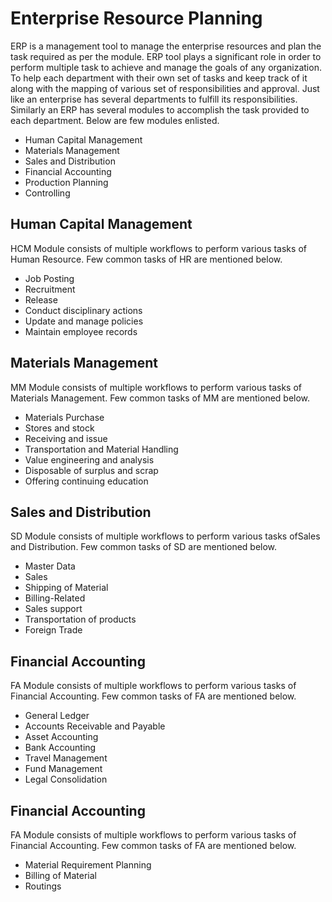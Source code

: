  # Enterprise Resource Planning

ERP is a management tool to manage the enterprise resources and plan the task required as per the module. 
ERP tool plays a significant role in order to perform multiple task to achieve and manage the goals of any organization.
To help each department with their own set of tasks and keep track of it along with the mapping of various set of responsibilities and approval.
Just like an enterprise has several departments to fulfill its responsibilities. Similarly an ERP has several modules to accomplish the task provided to each department.
Below are few modules enlisted.

 - Human Capital Management
 - Materials Management
 - Sales and Distribution
 - Financial Accounting
 - Production Planning
 - Controlling 


## Human Capital Management

HCM Module consists of multiple workflows to perform various tasks of Human Resource. Few common tasks of HR are mentioned below.

 - Job Posting
 - Recruitment
 - Release
 - Conduct disciplinary actions
 - Update and manage policies
 - Maintain employee records

## Materials Management

MM Module consists of multiple workflows to perform various tasks of Materials Management. Few common tasks of MM
are mentioned below.

 - Materials Purchase
 - Stores and stock 
 - Receiving and issue
 - Transportation and Material Handling
 - Value engineering and analysis
 - Disposable of surplus and scrap
 - Offering continuing education
 
## Sales and Distribution

SD Module consists of multiple workflows to perform various tasks ofSales and Distribution. Few common tasks of SD
are mentioned below.

 - Master Data
 - Sales
 - Shipping of Material
 - Billing-Related
 - Sales support
 - Transportation of products
 - Foreign Trade
 
 
 ## Financial Accounting

FA Module consists of multiple workflows to perform various tasks of Financial Accounting. Few common tasks of FA
are mentioned below.

 - General Ledger
 - Accounts Receivable and Payable
 - Asset Accounting
 - Bank Accounting
 - Travel Management
 - Fund Management
 - Legal Consolidation
 


 ## Financial Accounting

FA Module consists of multiple workflows to perform various tasks of Financial Accounting. Few common tasks of FA
are mentioned below. 

 - Material Requirement Planning
 - Billing of Material
 - Routings

 
